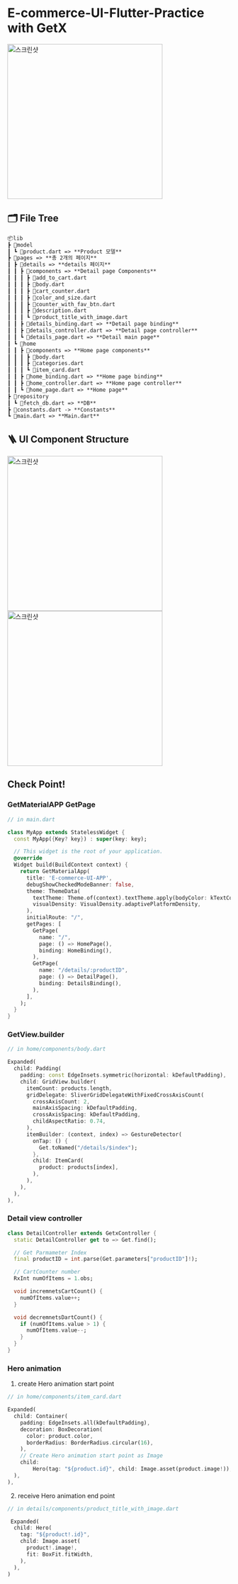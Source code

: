 # E-commerce-UI-Flutter-Practice with GetX

<img width="350" alt="스크린샷" src="https://user-images.githubusercontent.com/28912774/144739393-8ed16137-ade1-4537-bec9-9f689efcc69c.gif">

## 🗂 File Tree

```markdown
📦lib
┣ 📂model
┃ ┗ 📜product.dart => **Product 모델**
┣ 📂pages => **총 2개의 페이지**
┃ ┣ 📂details => **details 페이지**
┃ ┃ ┣ 📂components => **Detail page Components**
┃ ┃ ┃ ┣ 📜add_to_cart.dart
┃ ┃ ┃ ┣ 📜body.dart
┃ ┃ ┃ ┣ 📜cart_counter.dart
┃ ┃ ┃ ┣ 📜color_and_size.dart
┃ ┃ ┃ ┣ 📜counter_with_fav_btn.dart
┃ ┃ ┃ ┣ 📜description.dart
┃ ┃ ┃ ┗ 📜product_title_with_image.dart
┃ ┃ ┣ 📜details_binding.dart => **Detail page binding**
┃ ┃ ┣ 📜details_controller.dart => **Detail page controller**
┃ ┃ ┗ 📜details_page.dart => **Detail main page**
┃ ┗ 📂home
┃ ┃ ┣ 📂components => **Home page components**
┃ ┃ ┃ ┣ 📜body.dart
┃ ┃ ┃ ┣ 📜categories.dart
┃ ┃ ┃ ┗ 📜item_card.dart
┃ ┃ ┣ 📜home_binding.dart => **Home page binding**
┃ ┃ ┣ 📜home_controller.dart => **Home page controller**
┃ ┃ ┗ 📜home_page.dart => **Home page**
┣ 📂repository
┃ ┗ 📜fetch_db.dart => **DB**
┣ 📜constants.dart -> **Constants**
┗ 📜main.dart => **Main.dart**
```

## 🪜 UI Component Structure

<img width="350" alt="스크린샷" src="https://user-images.githubusercontent.com/28912774/144741177-c3d0fd43-40da-4e5a-a977-db72f0f935f0.png">

<img width="350" alt="스크린샷" src="https://user-images.githubusercontent.com/28912774/144741185-ef4b2800-454f-4bef-b69a-e4e398119918.png">

## Check Point!

### GetMaterialAPP GetPage

```dart
// in main.dart

class MyApp extends StatelessWidget {
  const MyApp({Key? key}) : super(key: key);

  // This widget is the root of your application.
  @override
  Widget build(BuildContext context) {
    return GetMaterialApp(
      title: 'E-commerce-UI-APP',
      debugShowCheckedModeBanner: false,
      theme: ThemeData(
        textTheme: Theme.of(context).textTheme.apply(bodyColor: kTextColor),
        visualDensity: VisualDensity.adaptivePlatformDensity,
      ),
      initialRoute: "/",
      getPages: [
        GetPage(
          name: "/",
          page: () => HomePage(),
          binding: HomeBinding(),
        ),
        GetPage(
          name: "/details/:productID",
          page: () => DetailPage(),
          binding: DetailsBinding(),
        ),
      ],
    );
  }
}
```

### GetView.builder

```dart
// in home/components/body.dart

Expanded(
  child: Padding(
    padding: const EdgeInsets.symmetric(horizontal: kDefaultPadding),
    child: GridView.builder(
      itemCount: products.length,
      gridDelegate: SliverGridDelegateWithFixedCrossAxisCount(
        crossAxisCount: 2,
        mainAxisSpacing: kDefaultPadding,
        crossAxisSpacing: kDefaultPadding,
        childAspectRatio: 0.74,
      ),
      itemBuilder: (context, index) => GestureDetector(
        onTap: () {
          Get.toNamed("/details/$index");
        },
        child: ItemCard(
          product: products[index],
        ),
      ),
    ),
  ),
),

```

### Detail view controller

```dart
class DetailController extends GetxController {
  static DetailController get to => Get.find();

  // Get Parmameter Index
  final productID = int.parse(Get.parameters["productID"]!);

  // CartCounter number
  RxInt numOfItems = 1.obs;

  void incremnetsCartCount() {
    numOfItems.value++;
  }

  void decremnetsDartCount() {
    if (numOfItems.value > 1) {
      numOfItems.value--;
    }
  }
}

```

### Hero animation

1. create Hero animation start point

```dart
// in home/components/item_card.dart

Expanded(
  child: Container(
    padding: EdgeInsets.all(kDefaultPadding),
    decoration: BoxDecoration(
      color: product.color,
      borderRadius: BorderRadius.circular(16),
    ),
    // Create Hero animation start point as Image
    child:
        Hero(tag: "${product.id}", child: Image.asset(product.image!)),
  ),
),
```

2. receive Hero animation end point

```dart
// in details/components/product_title_with_image.dart

 Expanded(
  child: Hero(
    tag: "${product!.id}",
    child: Image.asset(
      product!.image!,
      fit: BoxFit.fitWidth,
    ),
  ),
)
```
